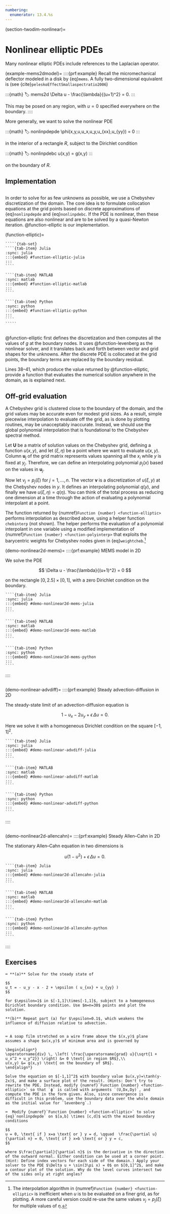 ```yaml
---
numbering:
  enumerator: 13.4.%s
---
```

(section-twodim-nonlinear)=
# Nonlinear elliptic PDEs

Many nonlinear elliptic PDEs include references to the Laplacian operator.

(example-mems2dmodel)=
::::{prf:example}
Recall the micromechanical deflector modeled in a disk by {eq}`mems`. A fully two-dimensional equivalent is (see {cite}`peleskoEffectSmallaspectratio2006`)

:::{math}
:label: mems2d
\Delta u - \frac{\lambda}{(u+1)^2} = 0.
:::

This may be posed on any region, with $u=0$ specified everywhere on the boundary.
::::

More generally, we want to solve the nonlinear PDE

:::{math}
:label: nonlinpdepde
\phi(x,y,u,u_x,u_y,u_{xx},u_{yy}) = 0
:::

in the interior of a rectangle $R$, subject to the Dirichlet condition

:::{math}
:label: nonlinpdebc
u(x,y) = g(x,y)
:::

on the boundary of $R$.

## Implementation

```{index} quasi-Newton method
```

In order to solve for as few unknowns as possible, we use a Chebyshev discretization of the domain. The core idea is to formulate collocation equations at the grid points based on discrete approximations of {eq}`nonlinpdepde` and {eq}`nonlinpdebc`. If the PDE is nonlinear, then these equations are also nonlinear and are to be solved by a quasi-Newton iteration. @function-elliptic is our implementation.

(function-elliptic)=
``````{prf:algorithm} elliptic
`````{tab-set} 
````{tab-item} Julia
:sync: julia
:::{embed} #function-elliptic-julia
:::
```` 

````{tab-item} MATLAB
:sync: matlab
:::{embed} #function-elliptic-matlab
:::
```` 

````{tab-item} Python
:sync: python
:::{embed} #function-elliptic-python
:::
````
`````
``````

```{index} Julia; indexing arrays
```

@function-elliptic first defines the discretization and then computes all the values of $g$ at the boundary nodes. It uses @function-levenberg as the nonlinear solver, and it translates back and forth between vector and grid shapes for the unknowns. After the discrete PDE is collocated at the grid points, the boundary terms are replaced by the boundary residual.

Lines 38–41, which produce the value returned by @function-elliptic, provide a function that evaluates the numerical solution anywhere in the domain, as is explained next.

## Off-grid evaluation

A Chebyshev grid is clustered close to the boundary of the domain, and the grid values may be accurate even for modest grid sizes. As a result, simple piecewise interpolation to evaluate off the grid, as is done by plotting routines, may be unacceptably inaccurate. Instead, we should use the global polynomial interpolation that is foundational to the Chebyshev spectral method.

Let $\mathbf{U}$ be a matrix of solution values on the Chebyshev grid, defining a function $u(x,y)$, and let $(\xi,\eta)$ be a point where we want to evaluate $u(x,y)$. Column $\mathbf{u}_j$ of the grid matrix represents values spanning all the $x_i$ while $y$ is fixed at $y_j$. Therefore, we can define an interpolating polynomial $p_j(x)$ based on the values in $\mathbf{u}_j$.

Now let $v_j = p_j(\xi)$ for $j=1,\ldots,n$. The vector $\mathbf{v}$ is a discretization of $u(\xi,y)$ at the Chebyshev nodes in $y$. It defines an interpolating polynomial $q(y)$, and finally we have $u(\xi,\eta)=q(\eta)$. You can think of the total process as reducing one dimension at a time through the action of evaluating a polynomial interpolant at a point.

The function returned by {numref}`Function {number} <function-elliptic>` performs interpolation as described above, using a helper function `chebinterp` (not shown). The helper performs the evaluation of a polynomial interpolant in one variable using a modified implementation of {numref}`Function {number} <function-polyinterp>` that exploits the barycentric weights for Chebyshev nodes given in {eq}`weightcheb`.[^grideval]

[^grideval]: The interpolation algorithm in {numref}`Function {number} <function-elliptic>` is inefficient when $u$ is to be evaluated on a finer grid, as for plotting. A more careful version could re-use the same values $v_j = p_j(\xi)$ for multiple values of $\eta$.

(demo-nonlinear2d-mems)=
::::{prf:example} MEMS model in 2D

We solve the PDE

$$
\Delta u - \frac{\lambda}{(u+1)^2} = 0
$$

on the rectangle $[0,2.5] \times [0,1]$, with a zero Dirichlet condition on the boundary.

`````{tab-set}
````{tab-item} Julia
:sync: julia
:::{embed} #demo-nonlinear2d-mems-julia
:::
````

````{tab-item} MATLAB
:sync: matlab
:::{embed} #demo-nonlinear2d-mems-matlab
:::
````

````{tab-item} Python
:sync: python
:::{embed} #demo-nonlinear2d-mems-python
:::
````
`````
::::

```{index} advection-diffusion equation
```

(demo-nonlinear-advdiff)=
::::{prf:example} Steady advection-diffusion in 2D

The steady-state limit of an advection-diffusion equation is

$$
1 - u_x - 2u_y + \epsilon \, \Delta u = 0.
$$

Here we solve it with a homogeneous Dirichlet condition on the square $[-1,1]^2$.

`````{tab-set}
````{tab-item} Julia
:sync: julia
:::{embed} #demo-nonlinear-advdiff-julia
:::
````

````{tab-item} MATLAB
:sync: matlab
:::{embed} #demo-nonlinear-advdiff-matlab
:::
````

````{tab-item} Python
:sync: python
:::{embed} #demo-nonlinear-advdiff-python
:::
````
`````
::::


```{index} Allen–Cahn equation
```

(demo-nonlinear2d-allencahn)=
::::{prf:example} Steady Allen–Cahn in 2D

The stationary Allen–Cahn equation in two dimensions is

$$
u(1-u^2)+\epsilon \, \Delta u = 0.
$$

`````{tab-set}
````{tab-item} Julia
:sync: julia
:::{embed} #demo-nonlinear2d-allencahn-julia
:::
````

````{tab-item} MATLAB
:sync: matlab
:::{embed} #demo-nonlinear2d-allencahn-matlab
:::
````

````{tab-item} Python
:sync: python
:::{embed} #demo-nonlinear2d-allencahn-python
:::
````
`````

::::

## Exercises

``````{exercise}
⌨ **(a)** Solve for the steady state of

$$
u_t = - u_y - x - 2 + \epsilon ( u_{xx} + u_{yy} )
$$

for $\epsilon=1$ in $[-1,1]\times[-1,1]$, subject to a homogeneous Dirichlet boundary condition. Use $m=n=30$ points and plot the solution.

**(b)** Repeat part (a) for $\epsilon=0.1$, which weakens the influence of diffusion relative to advection.
``````

```{index} soap film
```

``````{exercise}
⌨ A soap film stretched on a wire frame above the $(x,y)$ plane assumes a shape $u(x,y)$ of minimum area and is governed by

\begin{align*}
\operatorname{div} \, \left( \frac{\operatorname{grad} u}{\sqrt{1 + u_x^2 + u_y^2}} \right) &= 0 \text{ in region $R$},\\
u(x,y) &= g(x,y) \text{ on the boundary of $R$}.
\end{align*}

Solve the equation on $[-1,1]^2$ with boundary value $u(x,y)=\tanh(y-2x)$, and make a surface plot of the result. (Hints: Don't try to rewrite the PDE. Instead, modify {numref}`Function {number} <function-elliptic>` so that `ϕ` is called with arguments `(U,Dx,Dy)`, and compute the PDE in the form given. Also, since convergence is difficult in this problem, use the boundary data over the whole domain as the initial value for `levenberg`.)
``````

``````{exercise}
⌨  Modify {numref}`Function {number} <function-elliptic>` to solve {eq}`nonlinpdepde` on $[a,b] \times [c,d]$ with the mixed boundary conditions

$$
u = 0, \text{ if } x=a \text{ or } y = d, \qquad  \frac{\partial u}{\partial n} = 0, \text{ if } x=b \text{ or } y = c,
$$

where $\frac{\partial}{\partial n}$ is the derivative in the direction of the outward normal. Either condition can be used at a corner point. (Hint: Define index vectors for each side of the domain.) Apply your solver to the PDE $\Delta u + \sin(3\pi x) = 0$ on $[0,1]^2$, and make a contour plot of the solution. Why do the level curves intersect two of the sides only at right angles?
``````
